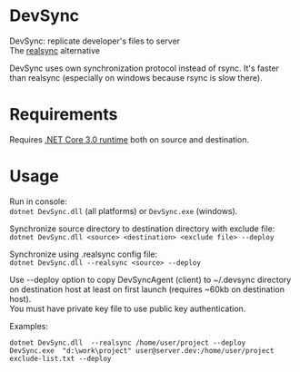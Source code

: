 # DevSync
DevSync: replicate developer's files to server  
The [realsync](https://github.com/DmitryKoterov/dklab_realsync) alternative  

DevSync uses own synchronization protocol instead of rsync. It's faster than realsync (especially on windows because rsync is slow there).

# Requirements  
Requires [.NET Core 3.0 runtime](https://dotnet.microsoft.com/download/dotnet-core/3.0) both on source and destination.  

# Usage

Run in console:  
`dotnet DevSync.dll` (all platforms) or `DevSync.exe` (windows).

Synchronize source directory to destination directory with exclude file:   
`dotnet DevSync.dll <source> <destination> <exclude file> --deploy`  

Synchronize using .realsync config file:  
`dotnet DevSync.dll --realsync <source> --deploy`  

Use --deploy option to copy DevSyncAgent (client) to ~/.devsync directory on destination host at least on first launch (requires ~60kb on destination host).  
You must have private key file to use public key authentication.

Examples:

`dotnet DevSync.dll  --realsync /home/user/project --deploy`  
`DevSync.exe  "d:\work\project" user@server.dev:/home/user/project exclude-list.txt --deploy`  

